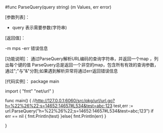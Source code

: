 #func ParseQuery(query string) (m Values, err error)

[参数列表]：

- query 表示需要参数(字符串) 

[返回值]：

-m mps
-err 错误信息

[功能说明]：
通过ParseQuery解析URL编码的查询字符串，并返回一个map ，列出每个键的值
ParseQuery总是返回一个非空的map，包含所有有效的查询参数，通过";"与"&"分割;如果遇到解析异常将通过err返回错误信息

[代码实例]：
  package main
  
  import (
    "fmt"
  	"net/url"
  )
  
  func main() {
  	//http://127.0.0.1:6060/src/pkg/url/url.go?h=%22%26%22;s=14652:14657#L534&test=abc;123
  	test,err := url.ParseQuery("h=%22%26%22;s=14652:14657#L534&test=abc;123")
  	if err == nil {
  		fmt.Println(test)
  	}else{
  		fmt.Println(err)
  	}
  
  }
